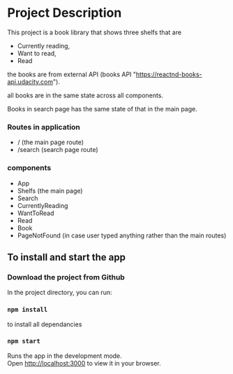 # Project Description

This project is a book library that shows three shelfs that are 

- Currently reading, 
- Want to read, 
- Read

the books are from external API (books API "https://reactnd-books-api.udacity.com").

all books are in the same state across all components.

Books in search page has the same state of that in the main page.

### Routes in application

- / (the main page route)
- /search (search page route)

### components

- App
- Shelfs (the main page)
- Search
- CurrentlyReading
- WantToRead
- Read
- Book
- PageNotFound (in case user typed anything rather than the main routes)

## To install and start the app

### Download the project from Github

In the project directory, you can run:

### `npm install`

to install all dependancies

### `npm start`

Runs the app in the development mode.\
Open [http://localhost:3000](http://localhost:3000) to view it in your browser.
